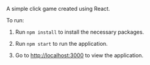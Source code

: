 A simple click game created using React.

To run:

1. Run `npm install` to install the necessary packages. 

2. Run `npm start` to run the application. 

3. Go to [http://localhost:3000](http://localhost:3000) to view the application.
